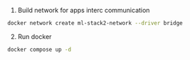 1. Build network for apps interc communication
```bash
docker network create ml-stack2-network --driver bridge
```

2. Run docker
```bash
docker compose up -d
```